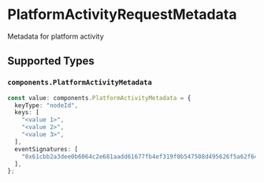 # PlatformActivityRequestMetadata

Metadata for platform activity


## Supported Types

### `components.PlatformActivityMetadata`

```typescript
const value: components.PlatformActivityMetadata = {
  keyType: "nodeId",
  keys: [
    "<value 1>",
    "<value 2>",
    "<value 3>",
  ],
  eventSignatures: [
    "0x61cbb2a3dee0b6064c2e681aadd61677fb4ef319f0b547508d495626f5a62f64",
  ],
};
```

